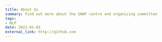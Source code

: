 ```yaml
---
title: About Us
summary: Find out more about the SNAP centre and organising committee
tags:
- NLP
date: 2022-01-01
external_link: http://github.com
---
```


